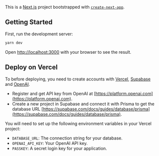 This is a [Next.js](https://nextjs.org) project bootstrapped with [`create-next-app`](https://nextjs.org/docs/app/api-reference/cli/create-next-app).

## Getting Started

First, run the development server:

```bash
yarn dev
```

Open [http://localhost:3000](http://localhost:3000) with your browser to see the result.

## Deploy on Vercel

To before deploying, you need to create accounts with [Vercel](https://vercel.com), [Supabase](https://supabase.com) and [OpenAI](https://openai.com).

- Register and get API key from OpenAI at [https://platform.openai.com](https://platform.openai.com).
- Create a new project in Supabase and connect it with Prisma to get the database URL [https://supabase.com/docs/guides/database/prisma](https://supabase.com/docs/guides/database/prisma).

You will need to set up the following environment variables in your Vercel project:

- `DATABASE_URL`: The connection string for your database.
- `OPENAI_API_KEY`: Your OpenAI API key.
- `PASSKEY`: A secret login key for your application.
